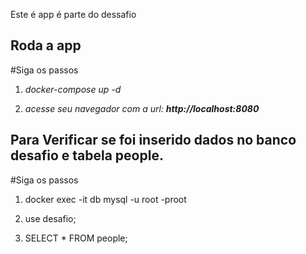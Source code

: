 Este é app é parte do dessafio


## **Roda a app**

#Siga os passos
1. *docker-compose up -d*

2. *acesse seu navegador com a url: **http://localhost:8080***

## Para Verificar se foi inserido dados no banco desafio e tabela people.
#Siga os passos

1. docker exec -it db mysql -u root -proot

2. use desafio;

3. SELECT * FROM people;
